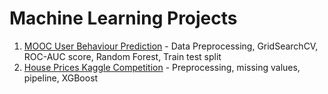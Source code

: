 # Machine Learning Projects

1) [MOOC User Behaviour Prediction](/MOOC_students_prediction/README.md) - Data Preprocessing, GridSearchCV, ROC-AUC score, Random Forest, Train test split
2) [House Prices Kaggle Competition](house_prices_competition/house_prices_competition.ipynb) - Preprocessing, missing values, pipeline, XGBoost
